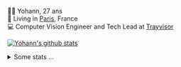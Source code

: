 <p>
  👨🏻 <bold>Yohann</bold>, 27 ans<br/>
  💼 Living in <a href="https://www.google.com/maps?q=paris">Paris</a>, France<br/>
  💻 Computer Vision Engineer and Tech Lead at <a href="https://trayvisor.com/">Trayvisor</a><br/>
</p>

<a href="https://github.com/anuraghazra/github-readme-stats"><img align="center" src="https://github-readme-stats-go94hl40s-yohann84l.vercel.app//api?username=yohann84L&show_icons=true&include_all_commits=true" alt="Yohann's github stats" /> </a>


<details>
  <summary>Some stats ...</summary><br/>
  

<!--START_SECTION:waka-->
![Code Time](http://img.shields.io/badge/Code%20Time-1%2C129%20hrs%2016%20mins-blue)

![Profile Views](http://img.shields.io/badge/Profile%20Views-0-blue)

**🐱 My GitHub Data** 

> 📦 440.8 kB Used in GitHub's Storage 
 > 
> 🏆 1,099 Contributions in the Year 2024
 > 
> 🚫 Not Opted to Hire
 > 
> 📜 26 Public Repositories 
 > 
> 🔑 21 Private Repositories 
 > 
**I'm an Early 🐤** 

```text
🌞 Morning                17728 commits       ████████░░░░░░░░░░░░░░░░░   31.35 % 
🌆 Daytime                31998 commits       ██████████████░░░░░░░░░░░   56.58 % 
🌃 Evening                6675 commits        ███░░░░░░░░░░░░░░░░░░░░░░   11.80 % 
🌙 Night                  151 commits         ░░░░░░░░░░░░░░░░░░░░░░░░░   00.27 % 
```
📅 **I'm Most Productive on Wednesday** 

```text
Monday                   10361 commits       █████░░░░░░░░░░░░░░░░░░░░   18.32 % 
Tuesday                  10399 commits       █████░░░░░░░░░░░░░░░░░░░░   18.39 % 
Wednesday                12187 commits       █████░░░░░░░░░░░░░░░░░░░░   21.55 % 
Thursday                 11280 commits       █████░░░░░░░░░░░░░░░░░░░░   19.95 % 
Friday                   11177 commits       █████░░░░░░░░░░░░░░░░░░░░   19.76 % 
Saturday                 344 commits         ░░░░░░░░░░░░░░░░░░░░░░░░░   00.61 % 
Sunday                   804 commits         ░░░░░░░░░░░░░░░░░░░░░░░░░   01.42 % 
```


📊 **This Week I Spent My Time On** 

```text
🕑︎ Time Zone: Europe/Paris

💬 Programming Languages: 
No Activity Tracked This Week

🔥 Editors: 
No Activity Tracked This Week

💻 Operating System: 
No Activity Tracked This Week
```

**I Mostly Code in Python** 

```text
Python                   26 repos            ██████████████░░░░░░░░░░░   54.17 % 
Jupyter Notebook         5 repos             ███░░░░░░░░░░░░░░░░░░░░░░   10.42 % 
JavaScript               3 repos             ██░░░░░░░░░░░░░░░░░░░░░░░   06.25 % 
HTML                     2 repos             █░░░░░░░░░░░░░░░░░░░░░░░░   04.17 % 
Shell                    1 repo              █░░░░░░░░░░░░░░░░░░░░░░░░   02.08 % 
```




 Last Updated on 14/09/2024 00:39:57 UTC
<!--END_SECTION:waka-->
